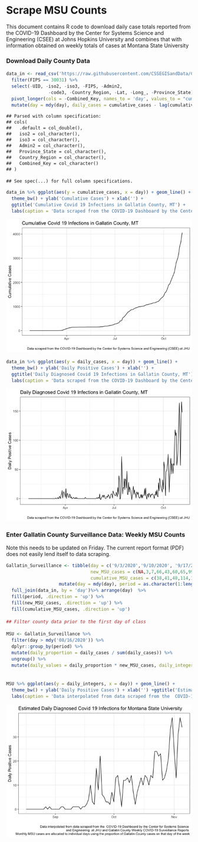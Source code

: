 Scrape MSU Counts
================

This document contains R code to download daily case totals reported
from the COVID-19 Dashboard by the Center for Systems Science and
Engineering (CSEE) at Johns Hopkins University and combines that with
information obtained on weekly totals of cases at Montana State
University

### Download Daily County Data

``` r
data_in <- read_csv('https://raw.githubusercontent.com/CSSEGISandData/COVID-19/master/csse_covid_19_data/csse_covid_19_time_series/time_series_covid19_confirmed_US.csv') %>% 
  filter(FIPS == 30031) %>% 
  select(-UID, -iso2, -iso3, -FIPS, -Admin2, 
                -code3, -Country_Region, -Lat, -Long_, -Province_State) %>% 
  pivot_longer(cols = -Combined_Key, names_to = 'day', values_to = "cumulative_cases") %>%
  mutate(day = mdy(day), daily_cases = cumulative_cases - lag(cumulative_cases))
```

    ## Parsed with column specification:
    ## cols(
    ##   .default = col_double(),
    ##   iso2 = col_character(),
    ##   iso3 = col_character(),
    ##   Admin2 = col_character(),
    ##   Province_State = col_character(),
    ##   Country_Region = col_character(),
    ##   Combined_Key = col_character()
    ## )

    ## See spec(...) for full column specifications.

``` r
data_in %>% ggplot(aes(y = cumulative_cases, x = day)) + geom_line() + 
  theme_bw() + ylab('Cumulative Cases') + xlab('') + 
  ggtitle('Cumulative Covid 19 Infections in Gallatin County, MT') + 
  labs(caption = 'Data scraped from the COVID-19 Dashboard by the Center for Systems Science and Engineering (CSEE) at JHU')
```

![](Scrape_MSU_files/figure-gfm/unnamed-chunk-1-1.png)<!-- -->

``` r
data_in %>% ggplot(aes(y = daily_cases, x = day)) + geom_line() + 
  theme_bw() + ylab('Daily Positive Cases') + xlab('') + 
  ggtitle('Daily Diagnosed Covid 19 Infections in Gallatin County, MT') + 
  labs(caption = 'Data scraped from the COVID-19 Dashboard by the Center for Systems Science and Engineering (CSEE) at JHU')
```

![](Scrape_MSU_files/figure-gfm/unnamed-chunk-1-2.png)<!-- -->

### Enter Gallatin County Surveillance Data: Weekly MSU Counts

Note this needs to be updated on Friday. The current report format (PDF)
does not easily lend itself to data scraping.

``` r
Gallatin_Surveillance <- tibble(day = c('9/3/2020','9/10/2020', '9/17/2020', '9/24/2020', '10/2/2020', '10/8/2020', '10/15/2020',"10/22/2020", '10/29/2020','11/05/2020'), 
                                new_MSU_cases = c(NA,3,7,66,43,60,65,99,132,212), 
                                cumulative_MSU_cases = c(38,41,48,114,157,217,282,381,513,725) ) %>%
                    mutate(day = mdy(day), period = as.character(1:length(new_MSU_cases))) %>% 
  full_join(data_in, by = 'day')%>% arrange(day)  %>%
  fill(period, .direction = 'up') %>%
  fill(new_MSU_cases, .direction = 'up') %>%
  fill(cumulative_MSU_cases, .direction = 'up')

## Filter county data prior to the first day of class

MSU <- Gallatin_Surveillance %>% 
  filter(day > mdy('08/16/2020')) %>% 
  dplyr::group_by(period) %>% 
  mutate(daily_proportion = daily_cases / sum(daily_cases)) %>% 
  ungroup() %>%
  mutate(daily_values = daily_proportion * new_MSU_cases, daily_integers = round(daily_values))


MSU %>% ggplot(aes(y = daily_integers, x = day)) + geom_line() + 
  theme_bw() + ylab('Daily Positive Cases') + xlab('') +ggtitle('Estimated Daily Diagnosed Covid 19 Infections for Montana State University') + 
  labs(caption = 'Data interpolated from data scraped from the  COVID-19 Dashboard by the Center for Systems Science \n and Engineering  at JHU and Gallatin County Weekly COVID-19 Surveillance Reports \n Monthly MSU cases are allocated to individual days using the proportion of Gallatin County cases on that day of the week')
```

![](Scrape_MSU_files/figure-gfm/unnamed-chunk-2-1.png)<!-- -->
